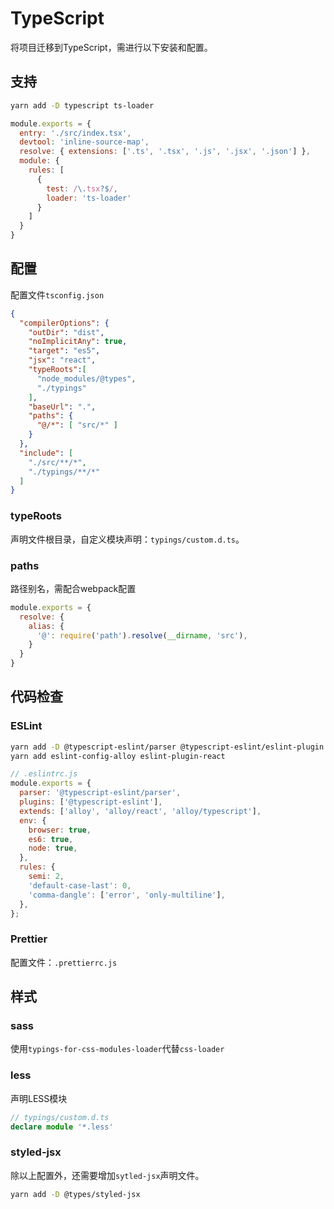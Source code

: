 # TypeScript

将项目迁移到TypeScript，需进行以下安装和配置。

## 支持

```bash
yarn add -D typescript ts-loader
```

```js
module.exports = {
  entry: './src/index.tsx',
  devtool: 'inline-source-map',
  resolve: { extensions: ['.ts', '.tsx', '.js', '.jsx', '.json'] },
  module: {
    rules: [
      {
        test: /\.tsx?$/,
        loader: 'ts-loader'
      }
    ]
  }
}
```

## 配置

配置文件`tsconfig.json`


```json
{
  "compilerOptions": {
    "outDir": "dist",
    "noImplicitAny": true,
    "target": "es5",
    "jsx": "react",
    "typeRoots":[
      "node_modules/@types",
      "./typings"
    ],
    "baseUrl": ".",
    "paths": {
      "@/*": [ "src/*" ]
    }
  },
  "include": [
    "./src/**/*",
    "./typings/**/*"
  ]
}
```

### typeRoots

声明文件根目录，自定义模块声明：`typings/custom.d.ts`。

### paths

路径别名，需配合webpack配置

```js
module.exports = {
  resolve: {
    alias: {
      '@': require('path').resolve(__dirname, 'src'),
    }
  }
}
```

## 代码检查

### ESLint

```bash
yarn add -D @typescript-eslint/parser @typescript-eslint/eslint-plugin
yarn add eslint-config-alloy eslint-plugin-react
```

```js
// .eslintrc.js
module.exports = {
  parser: '@typescript-eslint/parser',
  plugins: ['@typescript-eslint'],
  extends: ['alloy', 'alloy/react', 'alloy/typescript'],
  env: {
    browser: true,
    es6: true,
    node: true,
  },
  rules: {
    semi: 2,
    'default-case-last': 0,
    'comma-dangle': ['error', 'only-multiline'],
  },
};
```

### Prettier

配置文件：`.prettierrc.js`

## 样式

### sass

使用`typings-for-css-modules-loader`代替`css-loader`

### less

声明LESS模块

```ts
// typings/custom.d.ts
declare module '*.less'
```

### styled-jsx

除以上配置外，还需要增加`sytled-jsx`声明文件。

```bash
yarn add -D @types/styled-jsx
```
